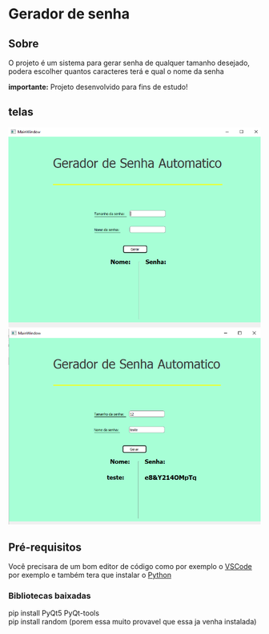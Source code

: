 # Gerador de senha

## Sobre
O projeto é um sistema para gerar senha de qualquer tamanho desejado, podera escolher quantos caracteres terá e qual o nome da senha <br>

**importante:** Projeto desenvolvido para fins de estudo!
## telas
<div>
<img src="https://github.com/Murilo-Nep0muceno/imgs/blob/master/tela1_gerador_senha.png" widht="700px"/> 
</div>
<div>
<img src="https://github.com/Murilo-Nep0muceno/imgs/blob/master/tela2_gerador_senha.png" widht="700px"/> 
</div>

## Pré-requisitos
Você precisara de um bom editor de código como por exemplo o <a href="https://code.visualstudio.com/download">VSCode</a> por exemplo e também tera que instalar o <a href="https://www.python.org/">Python </a> <br>

### Bibliotecas baixadas <br>
  pip install PyQt5 PyQt-tools <br>
  pip install random (porem essa muito provavel que essa ja venha instalada)
